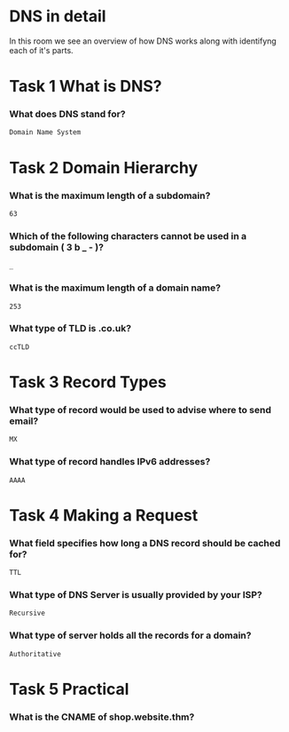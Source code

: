 # DNS in detail

In this room we see an overview of how DNS works along with identifyng each of it's parts.

# Task 1 What is DNS?

### What does DNS stand for?

    Domain Name System

# Task 2 Domain Hierarchy

### What is the maximum length of a subdomain?

    63

### Which of the following characters cannot be used in a subdomain ( 3 b _ - )?

    _

### What is the maximum length of a domain name?

    253

### What type of TLD is .co.uk?

    ccTLD

# Task 3 Record Types

### What type of record would be used to advise where to send email?

    MX

### What type of record handles IPv6 addresses?

    AAAA

# Task 4 Making a Request

### What field specifies how long a DNS record should be cached for?

    TTL

### What type of DNS Server is usually provided by your ISP?

    Recursive

### What type of server holds all the records for a domain?

    Authoritative

# Task 5 Practical

### What is the CNAME of shop.website.thm?
